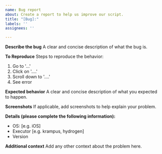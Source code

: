 ```yaml
---
name: Bug report
about: Create a report to help us improve our script.
title: "[Bug]:"
labels: ''
assignees: ''

---
```


**Describe the bug**
A clear and concise description of what the bug is.

**To Reproduce**
Steps to reproduce the behavior:
1. Go to '...'
2. Click on '....'
3. Scroll down to '....'
4. See error

**Expected behavior**
A clear and concise description of what you expected to happen.

**Screenshots**
If applicable, add screenshots to help explain your problem.

**Details (please complete the following information):**
 - OS: [e.g. iOS]
 - Executor [e.g. krampus, hydrogen]
 - Version

**Additional context**
Add any other context about the problem here.
